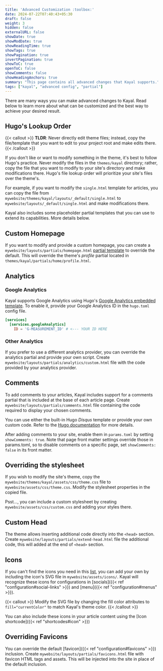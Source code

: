 ```yaml
---
title: 'Advanced Customization :toolbox:'
date: 2024-07-22T07:40:43+05:30
draft: false
weight: 3
hidden: false
externalURL: false
showDate: true
showModDate: true
showReadingTime: true
showTags: true
showPagination: true
invertPagination: true
showToC: true
openToC: false
showComments: false
showHeadingAnchors: true
summary: "This page contains all advanced changes that Kayal supports."
tags: ["kayal", "advanced config", "partial"]
---
```


There are many ways you can make advanced changes to Kayal. Read below to learn more about what can be customized and the best way to achieve your desired result.

## Hugo's Lookup Order

{{< callout >}}
**TLDR**: Never directly edit theme files; instead, copy the file/template that you want to edit to your project root and make edits there.
{{< /callout >}}

If you don't like or want to modify something in the theme, it's best to follow Hugo's practice. Never modify the files in the `themes/kayal` directory; rather, copy the file that you want to modify to your site's directory and make modifications there. Hugo's file lookup order will prioritize your site's files over the theme's.

For example, if you want to modify the `single.html` template for articles, you can copy the file from `mywebsite/themes/kayal/layouts/_default/single.html` to `mywebsite/layouts/_default/single.html` and make modifications there.

Kayal also includes some placeholder partial templates that you can use to extend its capabilities. More details below.

## Custom Homepage

If you want to modify and provide a custom homepage, you can create a `mywebsite/layouts/partials/homepage.html` [partial template](https://gohugo.io/templates/partial/) to override the default. This will override the theme's _profile_ partial located in `themes/kayal/partials/home/profile.html`.

## Analytics

### Google Analytics

Kayal supports Google Analytics using Hugo's [Google Analytics embedded template](https://gohugo.io/templates/embedded/#google-analytics). To enable it, provide your Google Analytics ID in the `hugo.toml` config file.

```toml
[services]
  [services.googleAnalytics]
    ID = 'G-MEASUREMENT_ID' # <--- YOUR ID HERE
```

### Other Analytics

If you prefer to use a different analytics provider, you can override the analytics partial and provide your own script. Create `mywebsite/layouts/partials/analytics/custom.html` file with the code provided by your analytics provider.

## Comments

To add comments to your articles, Kayal includes support for a comments partial that is included at the base of each article page. Create `mywebsite/layouts/partials/comments.html` file containing the code required to display your chosen comments.

You can use either the built-in Hugo _Disqus_ template or provide your own custom code. Refer to the [Hugo documentation](https://gohugo.io/content-management/comments/) for more details.

After adding comments to your site, enable them in `params.toml` by setting `showComments: true`. Note that page front matter settings override those in params.toml, so to disable comments on a specific page, set `showComments: false` in its front matter.

## Overriding the stylesheet

If you wish to modify the site's theme, copy the `mywebsite/themes/kayal/assets/css/theme.css` file to `mywebsite/assets/css/theme.css`. Modify the stylesheet properties in the copied file.

Psst..., you can include a custom stylesheet by creating `mywebsite/assets/css/custom.css` and adding your styles there.

## Custom Head

The theme allows inserting additional code directly into the `<head>` section. Create `mywebsite/layouts/partials/extend-head.html` file the additional code, this will added at the end of `<head>` section.

## Icons

If you can't find the icons you need in this [list](https://github.com/mnjm/kayal/tree/main/assets/icons), you can add your own by including the icon's SVG file in `mywebsite/assets/icons/`. Kayal will recognize these icons for configurations in [socials]({{< ref "configuration#social-links" >}}) and [menu]({{< ref "configuration#menus" >}}).

{{< callout >}}
Modify the SVG file by changing the fill color attributes to `fill="currentColor"` to match Kayal's theme color.
{{< /callout >}}

You can also include these icons in your article content using the [Icon shortcode]({{< ref "shortcodes#icon" >}})

## Overriding Favicons

You can override the default [favicon]({{< ref "configuration#favicons" >}}) inclusion. Create `mywebsite/layouts/partials/favicons.html` file with favicon HTML tags and assets. This will be injected into the site <head> in place of the default inclusion.
